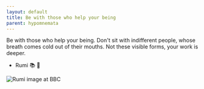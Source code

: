 ```yaml
---
layout: default
title: Be with those who help your being
parent: hypomnemata
---
```

Be with those who help your being.
Don't sit with indifferent people, whose breath
comes cold out of their mouths.
Not these visible forms, your work is deeper.

- Rumi 📚 💬

![Rumi image at BBC](https://7robots.micro.blog/uploads/2024/bb08f33f20.jpg "Rumi image at BBC")
